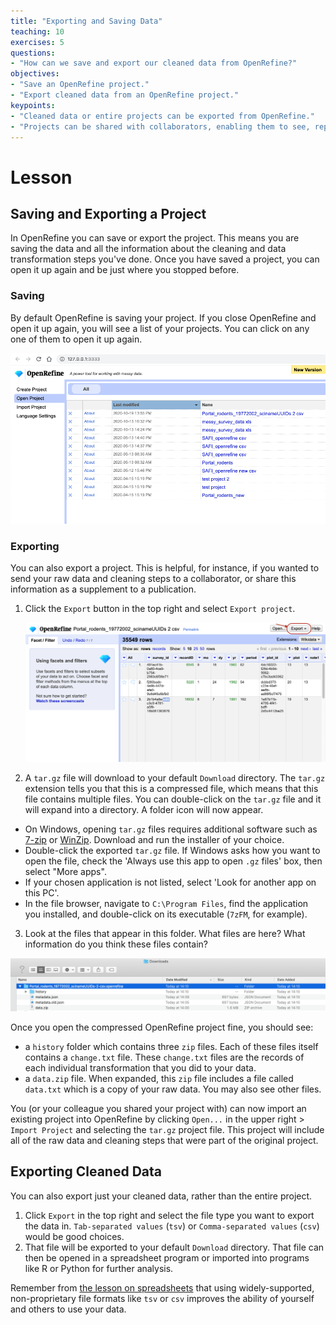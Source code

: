 ```yaml
---
title: "Exporting and Saving Data"
teaching: 10
exercises: 5
questions:
- "How can we save and export our cleaned data from OpenRefine?"
objectives:
- "Save an OpenRefine project."
- "Export cleaned data from an OpenRefine project."
keypoints:
- "Cleaned data or entire projects can be exported from OpenRefine."
- "Projects can be shared with collaborators, enabling them to see, reproduce and check all data cleaning steps you performed."
---
```


# Lesson

## Saving and Exporting a Project

In OpenRefine you can save or export the project. This means you are saving the data and all the 
information about the cleaning and data transformation steps you've done. Once you have saved a project, you can
open it up again and be just where you stopped before.

### Saving

By default OpenRefine is saving your project. If you close OpenRefine and open it up again,
you will see a list of your projects. You can click on any one of them to open it up again.

![OpenRefine Open Project](../fig/openrefine-open-project.png)

### Exporting

You can also export a project. This is helpful, for instance, if you wanted to send your raw data and cleaning steps to a collaborator, 
or share this information as a supplement to a publication. 

1. Click the `Export` button in the top right and select `Export project`.

    ![OpenRefine Export Data](../fig/openrefine-export.png)

2. A `tar.gz` file will download to your default `Download` directory. The `tar.gz` extension tells you that this is a compressed file, which means that this file contains multiple files. You can double-click on the `tar.gz` file and it will expand into a directory. A 
folder icon will now appear.
  - On Windows, opening `tar.gz` files requires additional software such as [7-zip](http://www.7-zip.org/) or [WinZip](http://www.winzip.com/).
    Download and run the installer of your choice.
  - Double-click the exported `tar.gz` file. If Windows asks how you want to open the file, check the 'Always use this app to open `.gz` files'
    box, then select "More apps".
  - If your chosen application is not listed, select 'Look for another app on this PC'.
  - In the file browser, navigate to `C:\Program Files`, find the application you installed, and double-click on its executable
    (`7zFM`, for example).
3. Look at the files that appear in this folder. What files are here? What information do you think these files contain?

![OpenRefine Compressed Project](../fig/openrefine-compressed-project.png)

Once you open the compressed OpenRefine project fine, you should see:
- a  `history` folder which contains three `zip` files. Each of these files itself contains a `change.txt` file. 
These `change.txt` files are the records of each individual transformation that you did to your data. 
- a `data.zip` file. When expanded, this `zip` file includes a file called `data.txt` which is a copy of your raw data.
You may also see other files.

You (or your colleague you shared your project with) can now import an existing project into OpenRefine by clicking `Open...` in the upper right > `Import Project` and selecting the `tar.gz` 
project file. This project will include all of the raw data and cleaning steps that were part of the original project.

## Exporting Cleaned Data 

You can also export just your cleaned data, rather than the entire project.

1. Click `Export` in the top right and select the file type you want to export the data in. `Tab-separated values` (`tsv`) or `Comma-separated values` (`csv`) would be good choices.
2. That file will be exported to your default `Download` directory. That file can then be opened in a spreadsheet program or imported
into programs like R or Python for further analysis.

Remember from [the lesson on spreadsheets](https://southampton-rsg.github.io/spreadsheets-data-organisation-and-management/) that using widely-supported, non-proprietary file formats like `tsv` or `csv` improves the ability of yourself and others to use your data. 
